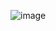 ![image](https://user-images.githubusercontent.com/34793005/201441731-c0be6710-2ffb-4e42-8cea-c2e3b954537c.png)
